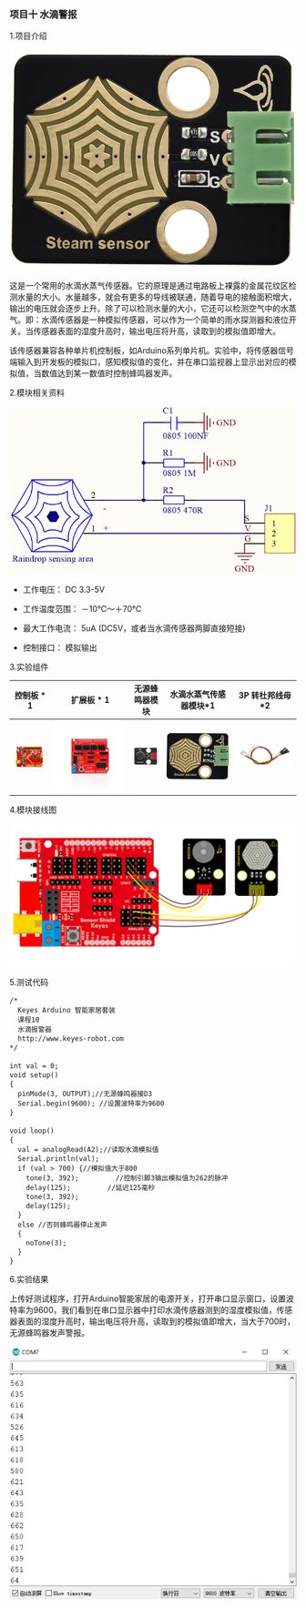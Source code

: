 ### 项目十 水滴警报

1.项目介绍

![](./media/image-20250722135734763.png)

这是一个常用的水滴水蒸气传感器。它的原理是通过电路板上裸露的金属花纹区检测水量的大小。水量越多，就会有更多的导线被联通，随着导电的接触面积增大，输出的电压就会逐步上升。除了可以检测水量的大小，它还可以检测空气中的水蒸气。即：水滴传感器是一种模拟传感器，可以作为一个简单的雨水探测器和液位开关。当传感器表面的湿度升高时，输出电压将升高，读取到的模拟值即增大。

该传感器兼容各种单片机控制板，如Arduino系列单片机。实验中，将传感器信号端输入到开发板的模拟口，感知模拟值的变化，并在串口监视器上显示出对应的模拟值，当数值达到某一数值时控制蜂鸣器发声。

2.模块相关资料

![](./media/image-20250722135801663.png)

-  工作电压： DC 3.3-5V
-  工作温度范围： －10℃～＋70℃

-  最大工作电流： 5uA (DC5V，或者当水滴传感器两脚直接短接)

-  控制接口： 模拟输出

3.实验组件

| 控制板 * 1                               | 扩展板 * 1                               | 无源蜂鸣器模块                           | 水滴水蒸气传感器模块*1                   | 3P 转杜邦线母 *2                         |
| ---------------------------------------- | ---------------------------------------- | ---------------------------------------- | ---------------------------------------- | ---------------------------------------- |
| ![](./media/image-20250722105621894.png) | ![](./media/image-20250722105632148.png) | ![](./media/image-20250722140021315.png) | ![](./media/image-20250722140036208.png) | ![](./media/image-20250722105711010.png) |

4.模块接线图

![](./media/image-20250722140105239.png)

5.测试代码

```
/*
  Keyes Arduino 智能家居套装
  课程10
  水滴报警器
  http://www.keyes-robot.com
*/

int val = 0;
void setup() 
{
  pinMode(3, OUTPUT);//无源蜂鸣器接D3
  Serial.begin(9600); //设置波特率为9600
}

void loop() 
{
  val = analogRead(A2);//读取水滴模拟值
  Serial.println(val);
  if (val > 700) {//模拟值大于800
    tone(3, 392);         //控制引脚3输出模拟值为262的脉冲
    delay(125);         //延迟125毫秒
    tone(3, 392);
    delay(125);
  }
  else //否则蜂鸣器停止发声
  {
    noTone(3);
  }
}
```

6.实验结果

上传好测试程序，打开Arduino智能家居的电源开关，打开串口显示窗口，设置波特率为9600，我们看到在串口显示器中打印水滴传感器测到的湿度模拟值，传感器表面的湿度升高时，输出电压将升高，读取到的模拟值即增大，当大于700时，无源蜂鸣器发声警报。

![](./media/image-20250722140214835.png)